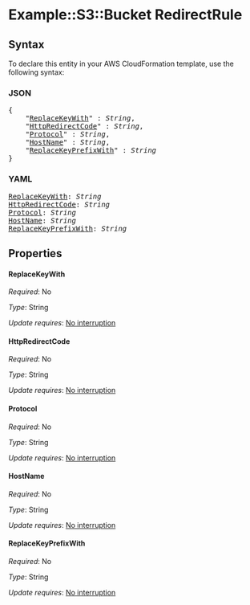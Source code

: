 # Example::S3::Bucket RedirectRule

## Syntax

To declare this entity in your AWS CloudFormation template, use the following syntax:

### JSON

<pre>
{
    "<a href="#replacekeywith" title="ReplaceKeyWith">ReplaceKeyWith</a>" : <i>String</i>,
    "<a href="#httpredirectcode" title="HttpRedirectCode">HttpRedirectCode</a>" : <i>String</i>,
    "<a href="#protocol" title="Protocol">Protocol</a>" : <i>String</i>,
    "<a href="#hostname" title="HostName">HostName</a>" : <i>String</i>,
    "<a href="#replacekeyprefixwith" title="ReplaceKeyPrefixWith">ReplaceKeyPrefixWith</a>" : <i>String</i>
}
</pre>

### YAML

<pre>
<a href="#replacekeywith" title="ReplaceKeyWith">ReplaceKeyWith</a>: <i>String</i>
<a href="#httpredirectcode" title="HttpRedirectCode">HttpRedirectCode</a>: <i>String</i>
<a href="#protocol" title="Protocol">Protocol</a>: <i>String</i>
<a href="#hostname" title="HostName">HostName</a>: <i>String</i>
<a href="#replacekeyprefixwith" title="ReplaceKeyPrefixWith">ReplaceKeyPrefixWith</a>: <i>String</i>
</pre>

## Properties

#### ReplaceKeyWith

_Required_: No

_Type_: String

_Update requires_: [No interruption](https://docs.aws.amazon.com/AWSCloudFormation/latest/UserGuide/using-cfn-updating-stacks-update-behaviors.html#update-no-interrupt)

#### HttpRedirectCode

_Required_: No

_Type_: String

_Update requires_: [No interruption](https://docs.aws.amazon.com/AWSCloudFormation/latest/UserGuide/using-cfn-updating-stacks-update-behaviors.html#update-no-interrupt)

#### Protocol

_Required_: No

_Type_: String

_Update requires_: [No interruption](https://docs.aws.amazon.com/AWSCloudFormation/latest/UserGuide/using-cfn-updating-stacks-update-behaviors.html#update-no-interrupt)

#### HostName

_Required_: No

_Type_: String

_Update requires_: [No interruption](https://docs.aws.amazon.com/AWSCloudFormation/latest/UserGuide/using-cfn-updating-stacks-update-behaviors.html#update-no-interrupt)

#### ReplaceKeyPrefixWith

_Required_: No

_Type_: String

_Update requires_: [No interruption](https://docs.aws.amazon.com/AWSCloudFormation/latest/UserGuide/using-cfn-updating-stacks-update-behaviors.html#update-no-interrupt)
